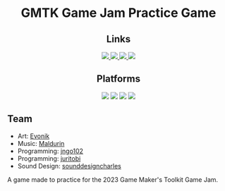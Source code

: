 <h1 style="text-align:center">GMTK Game Jam Practice Game</h1>
<h2 style="text-align:center">Links</h2>
<div style="text-align:center">
    <a href="https://jngo102.itch.io/gmtk-practice-game?secret=RNKkltFOAf7kEwbrO7KRDVt6Tk" alt="Itch.io profile">
        <img src="https://img.shields.io/badge/Itch-%23FF0B34.svg?style=for-the-badge&logo=Itch.io&logoColor=white" />
    </a>
    <a href="unityhub://2023.1.0f1/a008fa768e6c" alt="Unity version">
        <img src="https://img.shields.io/badge/Unity_version-2022.3.2f1-lightgray" />
    </a>
    <a href="https://github.com/jngo102/GMTK-GameJam-PracticeGame/actions/workflows/ci.yml" alt="Build status">
        <img src="https://github.com/jngo102/GMTK-GameJam-PracticeGame/actions/workflows/ci.yml/badge.svg" />
    </a>
    <a href="https://github.com/jngo102/GMTK-GameJam-PracticeGame/commits/" alt="Commit activity">
        <img src="https://img.shields.io/github/commit-activity/m/jngo102/GMTK-GameJam-PracticeGame" />
    </a>
</div>
<h2 style="text-align:center">Platforms</h2>
<div style="text-align:center">
    <img src="https://img.shields.io/badge/Windows-blue" />
    <img src="https://img.shields.io/badge/macOS-white" />
    <img src="https://img.shields.io/badge/Linux-orange" />
    <img src="https://img.shields.io/badge/Browser-red" />
</div>

## Team
- Art: [Evonik](https://linktr.ee/evonik_k)
- Music: [Maldurin]()
- Programming: [jngo102](https://linktr.ee/jngo102)
- Programming: [juritobi]()
- Sound Design: [sounddesigncharles]()


A game made to practice for the 2023 Game Maker's Toolkit Game Jam.